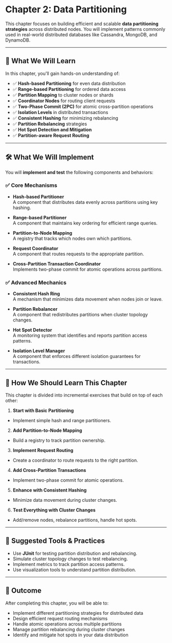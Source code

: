 # Chapter 2: Data Partitioning

This chapter focuses on building efficient and scalable **data partitioning strategies** across distributed nodes. You will implement patterns commonly used in real-world distributed databases like Cassandra, MongoDB, and DynamoDB.

---

## 🎯 What We Will Learn

In this chapter, you'll gain hands-on understanding of:

- ✅ **Hash-based Partitioning** for even data distribution
- ✅ **Range-based Partitioning** for ordered data access
- ✅ **Partition Mapping** to cluster nodes or shards
- ✅ **Coordinator Nodes** for routing client requests
- ✅ **Two-Phase Commit (2PC)** for atomic cross-partition operations
- ✅ **Isolation Levels** in distributed transactions
- ✅ **Consistent Hashing** for minimizing rebalancing
- ✅ **Partition Rebalancing** strategies
- ✅ **Hot Spot Detection and Mitigation**
- ✅ **Partition-aware Request Routing**

---

## 🛠 What We Will Implement

You will **implement and test** the following components and behaviors:

### ✅ Core Mechanisms

- **Hash-based Partitioner**  
  A component that distributes data evenly across partitions using key hashing.

- **Range-based Partitioner**  
  A component that maintains key ordering for efficient range queries.

- **Partition-to-Node Mapping**  
  A registry that tracks which nodes own which partitions.

- **Request Coordinator**  
  A component that routes requests to the appropriate partition.

- **Cross-Partition Transaction Coordinator**  
  Implements two-phase commit for atomic operations across partitions.

### ✅ Advanced Mechanics

- **Consistent Hash Ring**  
  A mechanism that minimizes data movement when nodes join or leave.

- **Partition Rebalancer**  
  A component that redistributes partitions when cluster topology changes.

- **Hot Spot Detector**  
  A monitoring system that identifies and reports partition access patterns.

- **Isolation Level Manager**  
  A component that enforces different isolation guarantees for transactions.

---

## 📘 How We Should Learn This Chapter

This chapter is divided into incremental exercises that build on top of each other:

1. **Start with Basic Partitioning**
  - Implement simple hash and range partitioners.

2. **Add Partition-to-Node Mapping**
  - Build a registry to track partition ownership.

3. **Implement Request Routing**
  - Create a coordinator to route requests to the right partition.

4. **Add Cross-Partition Transactions**
  - Implement two-phase commit for atomic operations.

5. **Enhance with Consistent Hashing**
  - Minimize data movement during cluster changes.

6. **Test Everything with Cluster Changes**
  - Add/remove nodes, rebalance partitions, handle hot spots.

---

## 🧪 Suggested Tools & Practices

- Use **JUnit** for testing partition distribution and rebalancing.
- Simulate cluster topology changes to test rebalancing.
- Implement metrics to track partition access patterns.
- Use visualization tools to understand partition distribution.

---

## 🚀 Outcome

After completing this chapter, you will be able to:

- Implement different partitioning strategies for distributed data
- Design efficient request routing mechanisms
- Handle atomic operations across multiple partitions
- Manage partition rebalancing during cluster changes
- Identify and mitigate hot spots in your data distribution
